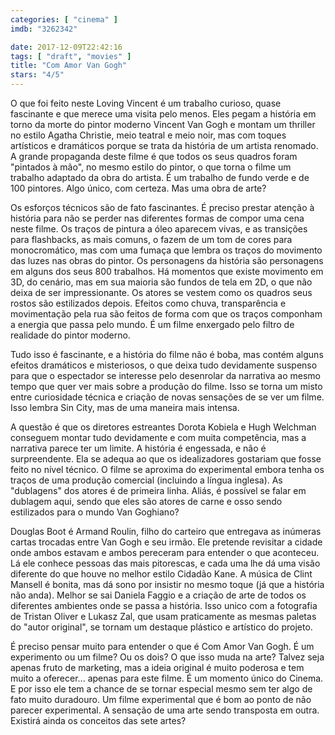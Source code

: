 ```yaml
---
categories: [ "cinema" ]
imdb: "3262342"

date: 2017-12-09T22:42:16
tags: [ "draft", "movies" ]
title: "Com Amor Van Gogh"
stars: "4/5"
---
```

O que foi feito neste Loving Vincent é um trabalho curioso, quase fascinante e que merece uma visita pelo menos. Eles pegam a história em torno da morte do pintor moderno Vincent Van Gogh e montam um thriller no estilo Agatha Christie, meio teatral e meio noir, mas com toques artísticos e dramáticos porque se trata da história de um artista renomado. A grande propaganda deste filme é que todos os seus quadros foram "pintados à mão", no mesmo estilo do pintor, o que torna o filme um trabalho adaptado da obra do artista. É um trabalho de fundo verde e de 100 pintores. Algo único, com certeza. Mas uma obra de arte?

Os esforços técnicos são de fato fascinantes. É preciso prestar atenção à história para não se perder nas diferentes formas de compor uma cena neste filme. Os traços de pintura a óleo aparecem vivas, e as transições para flashbacks, as mais comuns, o fazem de um tom de cores para monocromático, mas com uma fumaça que lembra os traços do movimento das luzes nas obras do pintor. Os personagens da história são personagens em alguns dos seus 800 trabalhos. Há momentos que existe movimento em 3D, do cenário, mas em sua maioria são fundos de tela em 2D, o que não deixa de ser impressionante. Os atores se vestem como os quadros seus rostos são estilizados depois. Efeitos como chuva, transparência e movimentação pela rua são feitos de forma com que os traços componham a energia que passa pelo mundo. É um filme enxergado pelo filtro de realidade do pintor moderno.

Tudo isso é fascinante, e a história do filme não é boba, mas contém alguns efeitos dramáticos e misteriosos, o que deixa tudo devidamente suspenso para que o espectador se interesse pelo desenrolar da narrativa ao mesmo tempo que quer ver mais sobre a produção do filme. Isso se torna um misto entre curiosidade técnica e criação de novas sensações de se ver um filme. Isso lembra Sin City, mas de uma maneira mais intensa.

A questão é que os diretores estreantes Dorota Kobiela e Hugh Welchman conseguem montar tudo devidamente e com muita competência, mas a narrativa parece ter um limite. A história é engessada, e não é surpreendente. Ela se adequa ao que os idealizadores gostariam que fosse feito no nível técnico. O filme se aproxima do experimental embora tenha os traços de uma produção comercial (incluindo a língua inglesa). As "dublagens" dos atores é de primeira linha. Aliás, é possível se falar em dublagem aqui, sendo que eles são atores de carne e osso sendo estilizados para o mundo Van Goghiano?

Douglas Boot é Armand Roulin, filho do carteiro que entregava as inúmeras cartas trocadas entre Van Gogh e seu irmão. Ele pretende revisitar a cidade onde ambos estavam e ambos pereceram para entender o que aconteceu. Lá ele conhece pessoas das mais pitorescas, e cada uma lhe dá uma visão diferente do que houve no melhor estilo Cidadão Kane. A música de Clint Mansell é bonita, mas dá sono por insistir no mesmo toque (já que a história não anda). Melhor se sai Daniela Faggio e a criação de arte de todos os diferentes ambientes onde se passa a história. Isso unico com a fotografia de Tristan Oliver e Lukasz Zal, que usam praticamente as mesmas paletas do "autor original", se tornam um destaque plástico e artístico do projeto.

É preciso pensar muito para entender o que é Com Amor Van Gogh. É um experimento ou um filme? Ou os dois? O que isso muda na arte? Talvez seja apenas fruto de marketing, mas a ideia original é muito poderosa e tem muito a oferecer... apenas para este filme. É um momento único do Cinema. E por isso ele tem a chance de se tornar especial mesmo sem ter algo de fato muito duradouro. Um filme experimental que é bom ao ponto de não parecer experimental. A sensação de uma arte sendo transposta em outra. Existirá ainda os conceitos das sete artes?
